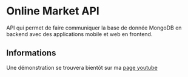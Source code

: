 # Online Market API

API qui permet de faire communiquer la base de donnée MongoDB en backend avec des applications mobile et web en frontend.

## Informations

Une démonstration se trouvera bientôt sur ma [page youtube](https://www.youtube.com/@DColignon)
